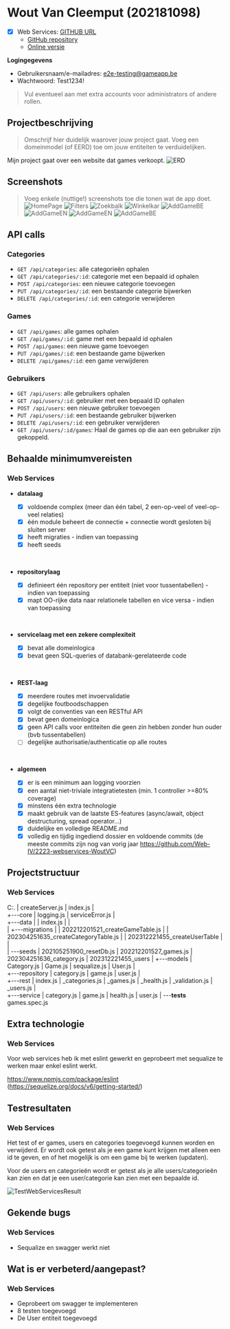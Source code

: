 # Wout Van Cleemput (202181098)

- [X] Web Services: [GITHUB URL](https://github.com/Web-IV/2324-webservices-WoutVC)
  - [GitHub repository](github.com/HOGENT-Web)
  - [Online versie](github.com/HOGENT-Web)

**Logingegevens**

- Gebruikersnaam/e-mailadres: e2e-testing@gameapp.be
- Wachtwoord: Test1234!

> Vul eventueel aan met extra accounts voor administrators of andere rollen.

## Projectbeschrijving

> Omschrijf hier duidelijk waarover jouw project gaat. Voeg een domeinmodel (of EERD) toe om jouw entiteiten te verduidelijken.

Mijn project gaat over een website dat games verkoopt. ![ERD](ERD.png)


## Screenshots

> Voeg enkele (nuttige!) screenshots toe die tonen wat de app doet.
![HomePage](ScreenshotHomePage.png)
![Filters](ScreenshotHomePageFilter.png)
![Zoekbalk](ScreenshotHomePageSearch.png)
![Winkelkar](ScreenshotWinkelkar.png)
![AddGameBE](ScreenshotAddGamePageBE.png)
![AddGameEN](ScreenshotAddGamePageEN.png)
![AddGameEN](ScreenshotAddGamePageErrorsEN.png)
![AddGameBE](ScreenshotAddGamePageErrorsBE.png)

## API calls

### Categories

- `GET /api/categories`: alle categorieën ophalen
- `GET /api/categories/:id`: categorie met een bepaald id ophalen
- `POST /api/categories`: een nieuwe categorie toevoegen
- `PUT /api/categories/:id`: een bestaande categorie bijwerken
- `DELETE /api/categories/:id`: een categorie verwijderen

### Games

- `GET /api/games`: alle games ophalen
- `GET /api/games/:id`: game met een bepaald id ophalen
- `POST /api/games`: een nieuwe game toevoegen
- `PUT /api/games/:id`: een bestaande game bijwerken
- `DELETE /api/games/:id`: een game verwijderen

### Gebruikers

- `GET /api/users`: alle gebruikers ophalen
- `GET /api/users/:id`: gebruiker met een bepaald ID ophalen
- `POST /api/users`: een nieuwe gebruiker toevoegen
- `PUT /api/users/:id`: een bestaande gebruiker bijwerken
- `DELETE /api/users/:id`: een gebruiker verwijderen
- `GET /api/users/:id/games`: Haal de games op die aan een gebruiker zijn gekoppeld.
  

## Behaalde minimumvereisten

### Web Services

- **datalaag**

  - [X] voldoende complex (meer dan één tabel, 2 een-op-veel of veel-op-veel relaties)
  - [X] één module beheert de connectie + connectie wordt gesloten bij sluiten server
  - [X] heeft migraties - indien van toepassing
  - [X] heeft seeds
<br />

- **repositorylaag**

  - [X] definieert één repository per entiteit (niet voor tussentabellen) - indien van toepassing
  - [X] mapt OO-rijke data naar relationele tabellen en vice versa - indien van toepassing
<br />

- **servicelaag met een zekere complexiteit**

  - [X] bevat alle domeinlogica
  - [X] bevat geen SQL-queries of databank-gerelateerde code
<br />

- **REST-laag**

  - [X] meerdere routes met invoervalidatie
  - [X] degelijke foutboodschappen
  - [X] volgt de conventies van een RESTful API
  - [X] bevat geen domeinlogica
  - [X] geen API calls voor entiteiten die geen zin hebben zonder hun ouder (bvb tussentabellen)
  - [ ] degelijke authorisatie/authenticatie op alle routes
<br />

- **algemeen**

  - [X] er is een minimum aan logging voorzien
  - [X] een aantal niet-triviale integratietesten (min. 1 controller >=80% coverage)
  - [X] minstens één extra technologie
  - [X] maakt gebruik van de laatste ES-features (async/await, object destructuring, spread operator...)
  - [X] duidelijke en volledige README.md
  - [X] volledig en tijdig ingediend dossier en voldoende commits (de meeste commits zijn nog van vorig jaar https://github.com/Web-IV/2223-webservices-WoutVC)

## Projectstructuur

### Web Services

C:.
|   createServer.js
|   index.js
|   
+---core
|       logging.js
|       serviceError.js
|       
+---data
|   |   index.js
|   |   
|   +---migrations
|   |       202212201521_createGameTable.js
|   |       202304251635_createCategoryTable.js
|   |       202312221455_createUserTable
|   |       
|   \---seeds
|           202105251900_resetDb.js
|           202212201527_games.js
|           202304251636_category.js
|           202312221455_users
|
+---models
|       Category.js
|       Game.js
|       sequalize.js
|       User.js
|       
+---repository
|       category.js
|       game.js
|       user.js
|       
+---rest
|       index.js
|       _categories.js
|       _games.js
|       _health.js
|       _validation.js
|       _users.js
|       
+---service
|       category.js
|       game.js
|       health.js
|       user.js
|
\---__tests__
        games.spec.js

## Extra technologie

### Web Services

Voor web services heb ik met eslint gewerkt en geprobeert met sequalize te werken maar enkel eslint werkt.

https://www.npmjs.com/package/eslint
(https://sequelize.org/docs/v6/getting-started/)

## Testresultaten


### Web Services

Het test of er games, users en categories toegevoegd kunnen worden en verwijderd.
Er wordt ook getest als je een game kunt krijgen met alleen een id te geven,
en of het mogelijk is om een game bij te werken (updaten).

Voor de users en categorieën wordt er getest als je alle users/categorieën kan zien en dat je een user/categorie kan zien met een bepaalde id.

![TestWebServicesResult](TestWebServicesResult.png)

## Gekende bugs

### Web Services

- Sequalize en swagger werkt niet

## Wat is er verbeterd/aangepast?

### Web Services

- Geprobeert om swagger te implementeren
- 8 testen toegevoegd
- De User entiteit toegevoegd
